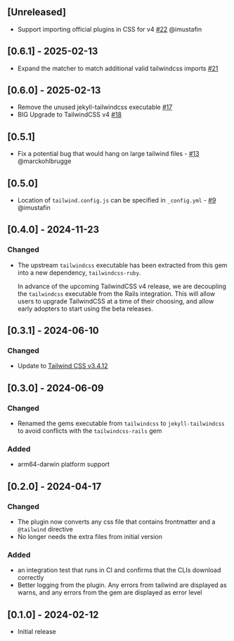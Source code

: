 ## [Unreleased]

- Support importing official plugins in CSS for v4 [#22](https://github.com/vormwald/jekyll-tailwindcss/pull/22) @imustafin

## [0.6.1] - 2025-02-13

- Expand the matcher to match additional valid tailwindcss imports [#21](https://github.com/vormwald/jekyll-tailwindcss/pull/21)

## [0.6.0] - 2025-02-13

- Remove the unused jekyll-tailwindcss executable [#17](https://github.com/vormwald/jekyll-tailwindcss/pull/17)
- BIG Upgrade to TailwindCSS v4 [#18](https://github.com/vormwald/jekyll-tailwindcss/pull/18)

## [0.5.1]

- Fix a potential bug that would hang on large tailwind files - [#13](https://github.com/vormwald/jekyll-tailwindcss/pull/13) @marckohlbrugge

## [0.5.0]

- Location of `tailwind.config.js` can be specified in `_config.yml` - [#9](https://github.com/vormwald/jekyll-tailwindcss/pull/9) @imustafin

## [0.4.0] - 2024-11-23

### Changed

- The upstream `tailwindcss` executable has been extracted from this gem into a new dependency, `tailwindcss-ruby`.

  In advance of the upcoming TailwindCSS v4 release, we are decoupling the `tailwindcss` executable
  from the Rails integration. This will allow users to upgrade TailwindCSS at a time of their
  choosing, and allow early adopters to start using the beta releases.

## [0.3.1] - 2024-06-10

### Changed

- Update to [Tailwind CSS v3.4.12](https://github.com/tailwindlabs/tailwindcss/releases/tag/v3.4.12)

## [0.3.0] - 2024-06-09

### Changed

- Renamed the gems executable from `tailwindcss` to `jekyll-tailwindcss` to avoid conflicts with the `tailwindcss-rails` gem

### Added

- arm64-darwin platform support

## [0.2.0] - 2024-04-17

### Changed

- The plugin now converts any css file that contains frontmatter and a `@tailwind` directive
- No longer needs the extra files from initial version

### Added

- an integration test that runs in CI and confirms that the CLIs download correctly
- Better logging from the plugin. Any errors from tailwind are displayed as warns, and any errors from the gem are displayed as error level

## [0.1.0] - 2024-02-12

- Initial release
